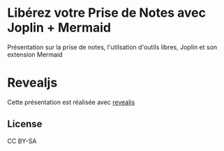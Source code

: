 # Libérez votre Prise de Notes avec Joplin + Mermaid 
 Présentation sur la prise de notes, l'utilsation d'outils libres, Joplin et son extension Mermaid

# Revealjs

Cette présentation est réalisée avec [revealjs](https://revealjs.com/)

## License

CC BY-SA